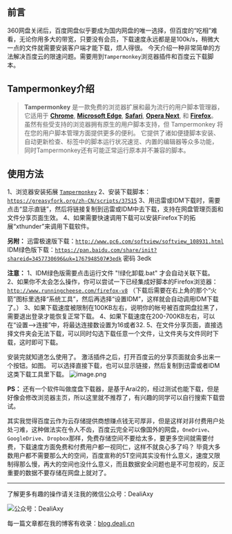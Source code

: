 ## 前言
360网盘关闭后，百度网盘似乎要成为国内网盘的唯一选择，但百度的“吃相”难看，无论你用多大的带宽，只要没有会员，下载速度永远都是是100k/s，稍微大一点的文件就需要安装客户端才能下载，烦人得很。
今天介绍一种非常简单的方法解决百度云的限速问题。需要用到`Tampermonkey`浏览器插件和百度云下载脚本。

## Tampermonkey介绍
> **Tampermonkey** 是一款免费的浏览器扩展和最为流行的用户脚本管理器，它适用于 [**Chrome**](http://tampermonkey.net/?browser=safari#), [**Microsoft Edge**](http://tampermonkey.net/?browser=safari#), [**Safari**](http://tampermonkey.net/?browser=safari#), [**Opera Next**](http://tampermonkey.net/?browser=safari#), 和 [**Firefox**](http://tampermonkey.net/?browser=safari#)。 
虽然有些受支持的浏览器拥有原生的用户脚本支持，但 Tampermonkey 将在您的用户脚本管理方面提供更多的便利。 它提供了诸如便捷脚本安装、自动更新检查、标签中的脚本运行状况速览、内置的编辑器等众多功能， 同时Tampermonkey还有可能正常运行原本并不兼容的脚本。

## 使用方法
1、浏览器安装拓展 [`Tampermonkey`](https://tampermonkey.net/)
2、安装下载脚本：[`https://greasyfork.org/zh-CN/scripts/37515`](https://greasyfork.org/zh-CN/scripts/37515)
3、用迅雷或IDM下载时，需要点击“显示直链”，然后将链接复制到迅雷或IDM中去下载，支持在网盘管理页面和文件分享页面生效。
4、如果需要快速调用下载可以安装Firefox下的拓展“xthunder”来调用下载软件。

**另附：**
迅雷极速版下载：[`http://www.pc6.com/softview/softview_108931.html`](http://www.pc6.com/softview/softview_108931.html)
IDM绿色版下载：[`https://pan.baidu.com/share/init?shareid=3457730696&uk=1767948507#3edk`](https://pan.baidu.com/share/init?shareid=3457730696&uk=1767948507#3edk) 密码 3edk

**注意：**
1、IDM绿色版需要点击运行文件 "!绿化卸载.bat" 才会自动关联下载。
2、如果你不太会怎么操作，你可以尝试一下已经集成好脚本的Firefox浏览器：[`http://www.runningcheese.com/firefox-v8`](http://www.runningcheese.com/firefox-v8)
（下载后需要在右上角的那个“火箭”图标里选择“系统工具”，然后再选择“设置IDM”，这样就会自动调用IDM下载了。）
3、如果下载速度被限制在100KB左右，说明你的帐号被百度网盘拉黑了，需要退出登录才能恢复正常下载。
4、如果下载速度在200-700KB左右，可以在“设置-->连接”中，将最达连接数设置为16或者32.
5、在文件分享页面，直接选择文件夹会无法下载，可以同时勾选下载任意一个文件，让文件夹与文件同时下载，这时即可下载。

安装完就知道怎么使用了。
激活插件之后，打开百度云的分享页面就会多出来一个按钮。如图。
可以选择直接下载，也可以显示链接，然后复制到迅雷或者IDM这类下载工具里下载。
![image.png](http://upload-images.jianshu.io/upload_images/8869373-69f569d4c6807333.png?imageMogr2/auto-orient/strip%7CimageView2/2/w/1240)

**PS：**
还有一个软件叫做度盘下载器，是基于Arai2的，经过测试也能下载，但是好像会修改浏览器主页，所以这里就不推荐了，有兴趣的同学可以自行搜索下载尝试。

其实我觉得百度云作为云存储提供商想赚点钱无可厚非，但是这样对非付费用户处处刁难，这种做法实在令人不齿，百度云完全可以像国外的网盘，`OneDrive`、`GoogleDrive`、`Dropbox`那样，免费存储空间不要给太多，要更多空间就需要付费，下载速度方面免费和付费用户都一视同仁，这样不就良心多了吗？
毕竟大多数用户都不需要那么大的空间，百度宣称的5T空间其实没有什么意义，速度又限制得那么慢，再大的空间也没什么意义，而且数据安全问题也是不可忽视的，反正重要的数据不要存储在网盘上就对了。

---------------

了解更多有趣的操作请关注我的微信公众号：DealiAxy

![公众号：DealiAxy](http://upload-images.jianshu.io/upload_images/8869373-47d427c3652d113c.jpg?imageMogr2/auto-orient/strip%7CimageView2/2/w/1240)

每一篇文章都在我的博客有收录：[blog.deali.cn](http://blog.deali.cn)